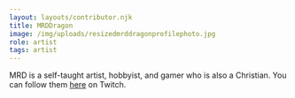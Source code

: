```yaml
---
layout: layouts/contributor.njk
title: MRDDragon
image: /img/uploads/resizedmrddragonprofilephoto.jpg
role: artist
tags: artist
---
```

MRD is a self-taught artist, hobbyist, and gamer who is also a Christian. You can follow them [here](https://www.twitch.tv/mrddragon) on Twitch.